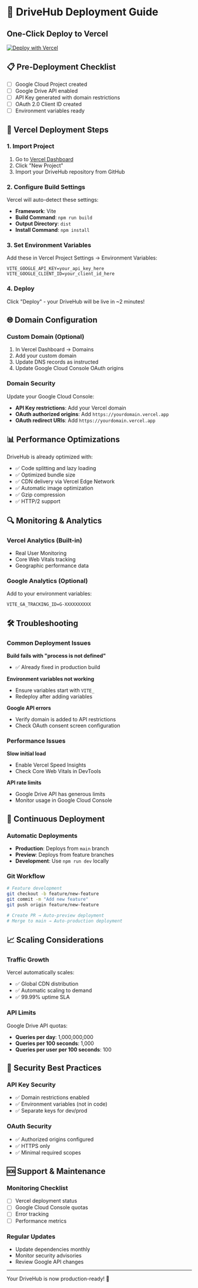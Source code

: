 # 🚀 DriveHub Deployment Guide

## One-Click Deploy to Vercel

[![Deploy with Vercel](https://vercel.com/button)](https://vercel.com/new/clone?repository-url=https://github.com/yourusername/drivehub)

## 📋 Pre-Deployment Checklist

- [ ] Google Cloud Project created
- [ ] Google Drive API enabled
- [ ] API Key generated with domain restrictions
- [ ] OAuth 2.0 Client ID created
- [ ] Environment variables ready

## 🔧 Vercel Deployment Steps

### 1. Import Project
1. Go to [Vercel Dashboard](https://vercel.com/dashboard)
2. Click "New Project"
3. Import your DriveHub repository from GitHub

### 2. Configure Build Settings
Vercel will auto-detect these settings:
- **Framework**: Vite
- **Build Command**: `npm run build`
- **Output Directory**: `dist`
- **Install Command**: `npm install`

### 3. Set Environment Variables
Add these in Vercel Project Settings → Environment Variables:

```
VITE_GOOGLE_API_KEY=your_api_key_here
VITE_GOOGLE_CLIENT_ID=your_client_id_here
```

### 4. Deploy
Click "Deploy" - your DriveHub will be live in ~2 minutes!

## 🌐 Domain Configuration

### Custom Domain (Optional)
1. In Vercel Dashboard → Domains
2. Add your custom domain
3. Update DNS records as instructed
4. Update Google Cloud Console OAuth origins

### Domain Security
Update your Google Cloud Console:
- **API Key restrictions**: Add your Vercel domain
- **OAuth authorized origins**: Add `https://yourdomain.vercel.app`
- **OAuth redirect URIs**: Add `https://yourdomain.vercel.app`

## 📊 Performance Optimizations

DriveHub is already optimized with:
- ✅ Code splitting and lazy loading
- ✅ Optimized bundle size
- ✅ CDN delivery via Vercel Edge Network
- ✅ Automatic image optimization
- ✅ Gzip compression
- ✅ HTTP/2 support

## 🔍 Monitoring & Analytics

### Vercel Analytics (Built-in)
- Real User Monitoring
- Core Web Vitals tracking
- Geographic performance data

### Google Analytics (Optional)
Add to your environment variables:
```
VITE_GA_TRACKING_ID=G-XXXXXXXXXX
```

## 🛠️ Troubleshooting

### Common Deployment Issues

**Build fails with "process is not defined"**
- ✅ Already fixed in production build

**Environment variables not working**
- Ensure variables start with `VITE_`
- Redeploy after adding variables

**Google API errors**
- Verify domain is added to API restrictions
- Check OAuth consent screen configuration

### Performance Issues

**Slow initial load**
- Enable Vercel Speed Insights
- Check Core Web Vitals in DevTools

**API rate limits**
- Google Drive API has generous limits
- Monitor usage in Google Cloud Console

## 🔄 Continuous Deployment

### Automatic Deployments
- **Production**: Deploys from `main` branch
- **Preview**: Deploys from feature branches
- **Development**: Use `npm run dev` locally

### Git Workflow
```bash
# Feature development
git checkout -b feature/new-feature
git commit -m "Add new feature"
git push origin feature/new-feature

# Create PR → Auto-preview deployment
# Merge to main → Auto-production deployment
```

## 📈 Scaling Considerations

### Traffic Growth
Vercel automatically scales:
- ✅ Global CDN distribution
- ✅ Automatic scaling to demand
- ✅ 99.99% uptime SLA

### API Limits
Google Drive API quotas:
- **Queries per day**: 1,000,000,000
- **Queries per 100 seconds**: 1,000
- **Queries per user per 100 seconds**: 100

## 🔐 Security Best Practices

### API Key Security
- ✅ Domain restrictions enabled
- ✅ Environment variables (not in code)
- ✅ Separate keys for dev/prod

### OAuth Security
- ✅ Authorized origins configured
- ✅ HTTPS only
- ✅ Minimal required scopes

## 🆘 Support & Maintenance

### Monitoring Checklist
- [ ] Vercel deployment status
- [ ] Google Cloud Console quotas
- [ ] Error tracking
- [ ] Performance metrics

### Regular Updates
- Update dependencies monthly
- Monitor security advisories
- Review Google API changes

---

Your DriveHub is now production-ready! 🎉
